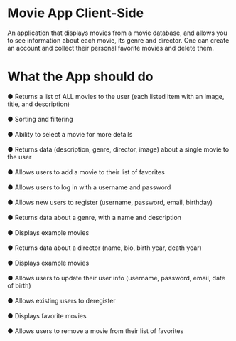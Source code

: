 # Movie App Client-Side

An application that displays movies from a movie database, and allows you to see information about each movie, its genre and director. One can create an account and collect their personal favorite movies and delete them.

# What the App should do
● Returns a list of ALL movies to the user (each listed item with an image, title, and
description)
<br><br>
● Sorting and filtering
<br><br>
● Ability to select a movie for more details
<br><br>
● Returns data (description, genre, director, image) about a single movie to the user
<br><br>
● Allows users to add a movie to their list of favorites
<br><br>
● Allows users to log in with a username and password
<br><br>
● Allows new users to register (username, password, email, birthday)
<br><br>
● Returns data about a genre, with a name and description
<br><br>
● Displays example movies
<br><br>
● Returns data about a director (name, bio, birth year, death year)
<br><br>
● Displays example movies
<br><br>
● Allows users to update their user info (username, password, email, date of birth)
<br><br>
● Allows existing users to deregister
<br><br>
● Displays favorite movies
<br><br>
● Allows users to remove a movie from their list of favorites
